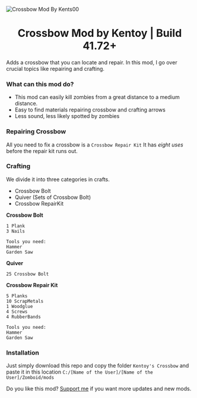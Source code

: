 ![Crossbow Mod By Kents00](https://github.com/kents00/Kentoy-s-Crossbow-PZ/blob/main/Kentoy's%20Crossbow/preview.png)
<h1 align="center">Crossbow Mod by Kentoy | Build 41.72+</h1>
Adds a crossbow that you can locate and repair. In this mod, I go over crucial topics like repairing and crafting. 

### What can this mod do?
- This mod can easily kill zombies from a great distance to a medium distance.
- Easy to find materials repairing crossbow and crafting arrows
- Less sound, less likely spotted by zombies

### Repairing Crossbow
All you need to fix a crossbow is a ```Crossbow Repair Kit``` It has *eight uses* before the repair kit runs out.
### Crafting
We divide it into three categories in crafts.
- Crossbow Bolt
- Quiver (Sets of Crossbow Bolt)
- Crossbow RepairKit

**Crossbow Bolt**
```
1 Plank
3 Nails

Tools you need:
Hammer 
Garden Saw
```
**Quiver**
```
25 Crossbow Bolt
```
**Crossbow Repair Kit**
```
5 Planks
10 ScrapMetals
1 Woodglue
4 Screws
4 RubberBands

Tools you need:
Hammer 
Garden Saw
```
### Installation
Just simply download this repo and copy the folder ```Kentoy's Crossbow``` and paste it in this location ```C:/[Name of the User]/[Name of the User]/Zomboid/mods```

Do you like this mod? [Support me](https://ko-fi.com/kents_workof_art) if you want more updates and new mods.
